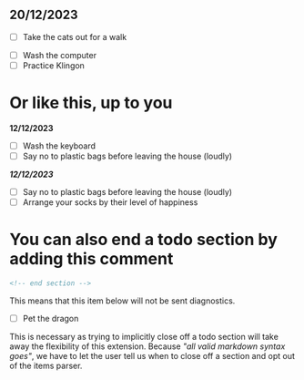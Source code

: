## **20/12/2023**

+ [ ] Take the cats out for a walk
- [ ] Wash the computer
- [ ] Practice Klingon

# Or like this, up to you

**12/12/2023**

- [ ] Wash the keyboard
- [ ] Say no to plastic bags before leaving the house (loudly)

_**12/12/2023**_

- [ ] Say no to plastic bags before leaving the house (loudly)
- [ ] Arrange your socks by their level of happiness

# You can also end a todo section by adding this comment 

```md
<!-- end section -->
```

<!-- end section -->

This means that this item below will not be sent diagnostics.

- [ ] Pet the dragon

This is necessary as trying to implicitly close off a todo section will take away the flexibility of this extension. Because _"all valid markdown syntax goes"_, 
we have to let the user tell us when to close off a section and opt out of the items parser.